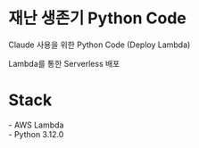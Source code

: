 # 재난 생존기 Python Code

Claude 사용을 위한 Python Code (Deploy Lambda) <br/>

Lambda를 통한 Serverless 배포


<h1> Stack </h1>
- AWS Lambda <br/>
- Python 3.12.0 <br/>


